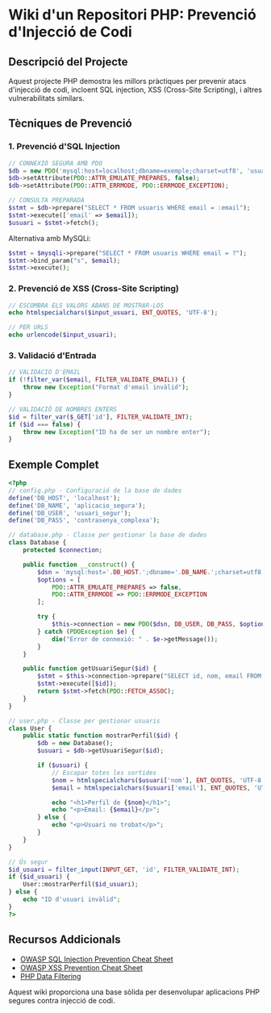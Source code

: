 # Wiki d'un Repositori PHP: Prevenció d'Injecció de Codi

## Descripció del Projecte

Aquest projecte PHP demostra les millors pràctiques per prevenir atacs d'injecció de codi, incloent SQL injection, XSS (Cross-Site Scripting), i altres vulnerabilitats similars.

## Tècniques de Prevenció

### 1. Prevenció d'SQL Injection

```php
// CONNEXIÓ SEGURA AMB PDO
$db = new PDO('mysql:host=localhost;dbname=exemple;charset=utf8', 'usuari', 'contrasenya');
$db->setAttribute(PDO::ATTR_EMULATE_PREPARES, false);
$db->setAttribute(PDO::ATTR_ERRMODE, PDO::ERRMODE_EXCEPTION);

// CONSULTA PREPARADA
$stmt = $db->prepare("SELECT * FROM usuaris WHERE email = :email");
$stmt->execute(['email' => $email]);
$usuari = $stmt->fetch();
```

Alternativa amb MySQLi:

```php
$stmt = $mysqli->prepare("SELECT * FROM usuaris WHERE email = ?");
$stmt->bind_param("s", $email);
$stmt->execute();
```

### 2. Prevenció de XSS (Cross-Site Scripting)

```php
// ESCOMBRA ELS VALORS ABANS DE MOSTRAR-LOS
echo htmlspecialchars($input_usuari, ENT_QUOTES, 'UTF-8');

// PER URLS
echo urlencode($input_usuari);
```

### 3. Validació d'Entrada

```php
// VALIDACIÓ D'EMAIL
if (!filter_var($email, FILTER_VALIDATE_EMAIL)) {
    throw new Exception("Format d'email invàlid");
}

// VALIDACIÓ DE NOMBRES ENTERS
$id = filter_var($_GET['id'], FILTER_VALIDATE_INT);
if ($id === false) {
    throw new Exception("ID ha de ser un nombre enter");
}
```

## Exemple Complet

```php
<?php
// config.php - Configuració de la base de dades
define('DB_HOST', 'localhost');
define('DB_NAME', 'aplicacio_segura');
define('DB_USER', 'usuari_segur');
define('DB_PASS', 'contrasenya_complexa');

// database.php - Classe per gestionar la base de dades
class Database {
    protected $connection;

    public function __construct() {
        $dsn = 'mysql:host='.DB_HOST.';dbname='.DB_NAME.';charset=utf8';
        $options = [
            PDO::ATTR_EMULATE_PREPARES => false,
            PDO::ATTR_ERRMODE => PDO::ERRMODE_EXCEPTION
        ];

        try {
            $this->connection = new PDO($dsn, DB_USER, DB_PASS, $options);
        } catch (PDOException $e) {
            die("Error de connexió: " . $e->getMessage());
        }
    }

    public function getUsuariSegur($id) {
        $stmt = $this->connection->prepare("SELECT id, nom, email FROM usuaris WHERE id = ?");
        $stmt->execute([$id]);
        return $stmt->fetch(PDO::FETCH_ASSOC);
    }
}

// user.php - Classe per gestionar usuaris
class User {
    public static function mostrarPerfil($id) {
        $db = new Database();
        $usuari = $db->getUsuariSegur($id);

        if ($usuari) {
            // Escapar totes les sortides
            $nom = htmlspecialchars($usuari['nom'], ENT_QUOTES, 'UTF-8');
            $email = htmlspecialchars($usuari['email'], ENT_QUOTES, 'UTF-8');

            echo "<h1>Perfil de {$nom}</h1>";
            echo "<p>Email: {$email}</p>";
        } else {
            echo "<p>Usuari no trobat</p>";
        }
    }
}

// Ús segur
$id_usuari = filter_input(INPUT_GET, 'id', FILTER_VALIDATE_INT);
if ($id_usuari) {
    User::mostrarPerfil($id_usuari);
} else {
    echo "ID d'usuari invàlid";
}
?>
```

## Recursos Addicionals

- [OWASP SQL Injection Prevention Cheat Sheet](https://cheatsheetseries.owasp.org/cheatsheets/SQL_Injection_Prevention_Cheat_Sheet.html)
- [OWASP XSS Prevention Cheat Sheet](https://cheatsheetseries.owasp.org/cheatsheets/Cross_Site_Scripting_Prevention_Cheat_Sheet.html)
- [PHP Data Filtering](https://www.php.net/manual/en/book.filter.php)

Aquest wiki proporciona una base sòlida per desenvolupar aplicacions PHP segures contra injecció de codi.
